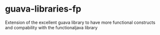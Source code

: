 guava-libraries-fp
==================

Extension of the excellent guava library to have more functional constructs and compability with the functionaljava library
